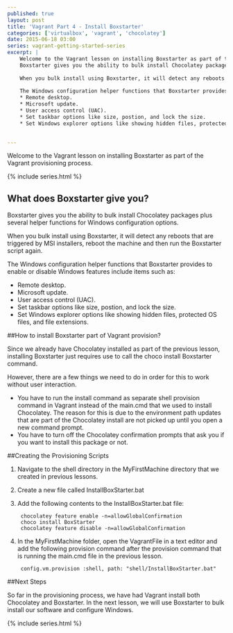```yaml
---
published: true
layout: post
title: 'Vagrant Part 4 - Install Boxstarter'
categories: ['virtualbox', 'vagrant', 'chocolatey']
date: 2015-06-18 03:00
series: vagrant-getting-started-series
excerpt: | 
    Welcome to the Vagrant lesson on installing Boxstarter as part of the Vagrant provisioning process.
    Boxstarter gives you the ability to bulk install Chocolatey packages plus several helper functions for Windows configuration options.  
    
    When you bulk install using Boxstarter, it will detect any reboots that are triggered by MSI installers, reboot the machine and then run the Boxstarter script again.
    
    The Windows configuration helper functions that Boxstarter provides  to enable or disable Windows features include items such as: 
    * Remote desktop.
    * Microsoft update.
    * User access control (UAC).
    * Set taskbar options like size, postion, and lock the size.
    * Set Windows explorer options like showing hidden files, protected OS files, and file extensions.
    

---
```

Welcome to the Vagrant lesson on installing Boxstarter as part of the Vagrant provisioning process.

{% include series.html %}

## What does Boxstarter give you?

Boxstarter gives you the ability to bulk install Chocolatey packages plus several helper functions for Windows configuration options.  

When you bulk install using Boxstarter, it will detect any reboots that are triggered by MSI installers, reboot the machine and then run the Boxstarter script again.

The Windows configuration helper functions that Boxstarter provides  to enable or disable Windows features include items such as: 

* Remote desktop.
* Microsoft update.
* User access control (UAC).
* Set taskbar options like size, postion, and lock the size.
* Set Windows explorer options like showing hidden files, protected OS files, and file extensions.

##How to install Boxstarter part of Vagrant provision?

Since we already have Chocolatey installed as part of the previous lesson, installing Boxstarter just requires use to call the choco install Boxstarter command.  

However, there are a few things we need to do in order for this to work without user interaction.  

* You have to run the install command as separate shell provision command in Vagrant instead of the main.cmd that we used to install Chocolatey. The reason for this is due to the environment path updates that are part of the Chocolatey install are not picked up until you open a new command prompt.
* You have to turn off the Chocolatey confirmation prompts that ask you if you want to install this package or not.  

##Creating the Provisioning Scripts

1. Navigate to the shell directory in the MyFirstMachine directory that we created in previous lessons.
1. Create a new file called InstallBoxStarter.bat
1. Add the following contents to the InstallBoxStarter.bat file:
	
		chocolatey feature enable -n=allowGlobalConfirmation
		choco install BoxStarter
		chocolatey feature disable -n=allowGlobalConfirmation
	
1. In the MyFirstMachine folder, open the VagrantFile in a text editor and add the following provision command after the provision command that is running the main.cmd file in the previous lesson.  

		config.vm.provision :shell, path: "shell/InstallBoxStarter.bat"    

##Next Steps

So far in the provisioning process, we have had Vagrant install both Chocolatey and Boxstarter.  In the next lesson, we will use Boxstarter to bulk install our software and configure Windows.

{% include series.html %}